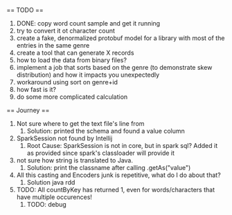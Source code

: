 
== TODO ==

1. DONE: copy word count sample and get it running
2. try to convert it ot character count
3. create a fake, denormalized protobuf model for a library
   with most of the entries in the same genre
4. create a tool that can generate X records
4. how to load the data from binary files?
5. implement a job that sorts based on the genre (to demonstrate skew distribution) and how it impacts you unexpectedly
6. workaround using sort on genre+id
7. how fast is it?
8. do some more complicated calculation

== Journey ==

1. Not sure where to get the text file's line from
    1. Solution: printed the schema and found a value column
1. SparkSession not found by Intellij
    1. Root Cause: SparkSession is not in core, but in spark sql? Added it as provided since spark's classloader will provide it
1. not sure how string is translated to Java.
    1. Solution: print the classname after calling .getAs("value")
1. All this casting and Encoders junk is repetitive, what do I do about that?
    1. Solution java rdd
1. TODO: All countByKey has returned 1, even for words/characters that have multiple occurences!
    1. TODO: debug

